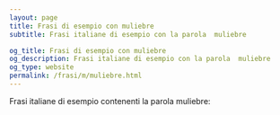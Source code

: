 ```yaml
---
layout: page
title: Frasi di esempio con muliebre 
subtitle: Frasi italiane di esempio con la parola  muliebre

og_title: Frasi di esempio con muliebre 
og_description: Frasi italiane di esempio con la parola  muliebre
og_type: website
permalink: /frasi/m/muliebre.html
---
```


Frasi italiane di esempio contenenti la parola muliebre:


